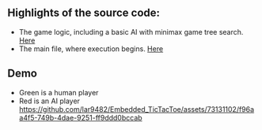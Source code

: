 
## Highlights of the source code:
- The game logic, including a basic AI with minimax game tree search. [Here](https://github.com/lar9482/Embedded_TicTacToe/blob/main/Core/Src/game.c)
- The main file, where execution begins. [Here](https://github.com/lar9482/Embedded_TicTacToe/blob/main/Core/Src/main.c)

## Demo
- Green is a human player
- Red is an AI player
https://github.com/lar9482/Embedded_TicTacToe/assets/73131102/f96aa4f5-749b-4dae-9251-ff9ddd0bccab

